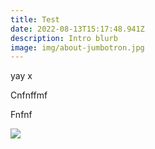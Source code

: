 ```yaml
---
title: Test
date: 2022-08-13T15:17:48.941Z
description: Intro blurb
image: img/about-jumbotron.jpg
---
```

yay  x



Cnfnffmf



Fnfnf



![](img/5ef5414d-d219-4292-a679-ed6f60fb2eaf.jpeg)